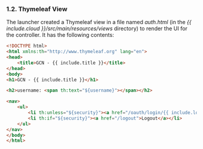 ### 1.2. Thymeleaf View

The launcher created a Thymeleaf view in a file named _auth.html_ (in the _{{ include.cloud }}/src/main/resources/views_ directory) to render the UI for the controller. It has the following contents:

```html
<!DOCTYPE html>
<html xmlns:th="http://www.thymeleaf.org" lang="en">
<head>
    <title>GCN - {{ include.title }}</title>
</head>
<body>
<h1>GCN - {{ include.title }}</h1>

<h2>username: <span th:text="${username}"></span></h2>

<nav>
    <ul>
        <li th:unless="${security}"><a href="/oauth/login/{{ include.login }}">Enter</a></li>
        <li th:if="${security}"><a href="/logout">Logout</a></li>
    </ul>
</nav>
</body>
</html>
```
